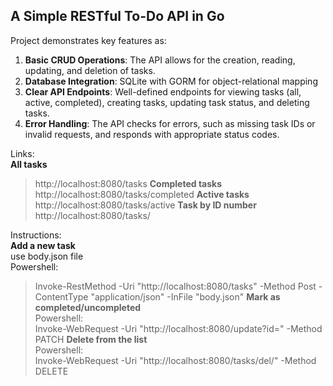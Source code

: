 ## A Simple RESTful To-Do API in Go

Project demonstrates key features as:
1. **Basic CRUD Operations**: The API allows for the creation, reading, updating, and deletion of tasks.
2. **Database Integration**: SQLite with GORM for object-relational mapping
3. **Clear API Endpoints**: Well-defined endpoints for viewing tasks (all, active, completed), creating tasks, updating task status, and deleting tasks.
4. **Error Handling**: The API checks for errors, such as missing task IDs or invalid requests, and responds with appropriate status codes.

Links: <br>
**All tasks** <br>
> http://localhost:8080/tasks
**Completed tasks** <br>
> http://localhost:8080/tasks/completed
**Active tasks** <br>
> http://localhost:8080/tasks/active
**Task by ID number** <br>
> http://localhost:8080/tasks/<ID Number>

Instructions: <br>
**Add a new task** <br>
use body.json file <br>
Powershell: <br>
> Invoke-RestMethod -Uri "http://localhost:8080/tasks" -Method Post -ContentType "application/json" -InFile "body.json"
**Mark as completed/uncompleted** <br>
Powershell: <br>
> Invoke-WebRequest -Uri "http://localhost:8080/update?id=<ID Number>" -Method PATCH
**Delete from the list** <br>
Powershell: <br>
> Invoke-WebRequest -Uri "http://localhost:8080/tasks/del/<ID Number>" -Method DELETE      



